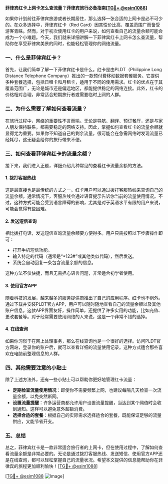 **菲律宾红卡上网卡怎么查流量？菲律宾旅行必备指南[[TG💪+ @esim1088](https://t.me/s/esim1088)]**

如果你计划前往菲律宾旅游或者长期居住，那么选择一张合适的上网卡是必不可少的。在众多选择中，菲律宾红卡（Red Card）因其性价比高、覆盖范围广而备受游客青睐。然而，对于初次使用红卡的用户来说，如何查看自己的流量余额可能会成为一个小难题。今天，我们就来详细讲解一下菲律宾红卡上网卡怎么查流量，帮助你在享受菲律宾美景的同时，也能轻松管理你的网络流量。

### **一、什么是菲律宾红卡？**

首先，让我们简单了解一下菲律宾红卡是什么。红卡是由PLDT（Philippine Long Distance Telephone Company）推出的一款预付费移动数据套餐服务。它提供多种套餐选择，包括日租卡和月租卡，适用于不同的使用需求。红卡的优点在于其覆盖范围广，无论是城市还是偏远地区，都能提供稳定的网络连接。此外，红卡的价格相对合理，非常适合短期旅行者或需要临时上网的人群。

### **二、为什么需要了解如何查看流量？**

在旅行过程中，网络的重要性不言而喻。无论是导航、翻译、预订餐厅，还是与家人朋友保持联系，都需要稳定的网络支持。因此，掌握如何查看红卡的流量余额就显得尤为重要。如果你不知道自己的剩余流量，很可能会在急需网络时发现流量已经耗尽，这无疑会给你的旅行带来不便。

### **三、如何查看菲律宾红卡的流量余额？**

接下来，我们进入正题，详细介绍几种常见的查看红卡流量余额的方法。

#### **1. 拨打客服热线**

这是最直接也是最传统的方式之一。红卡用户可以通过拨打客服热线来查询自己的流量余额。通常情况下，客服热线会通过语音提示告诉你当前的流量使用情况。不过，这种方式可能会受到语言障碍的影响，尤其是对于英语水平有限的用户来说，可能会觉得有些困难。

#### **2. 发送短信查询**

相比拨打电话，发送短信查询流量余额要方便得多。用户只需按照以下步骤操作即可：

- 打开手机短信功能。
- 输入特定的代码（通常是“*123#”或其他类似代码），然后发送。
- 系统会自动回复一条包含流量余额的信息。

这种方法不仅快捷，而且无需担心语言问题，非常适合初学者使用。

#### **3. 使用官方APP**

随着科技的发展，越来越多的服务提供商推出了自己的应用程序。红卡也不例外。通过下载并安装PLDT官方APP，用户可以随时随地查看自己的流量余额以及其他账户信息。这款APP界面友好，操作简单，还提供了许多实用的功能，比如充值、更改套餐等。对于经常需要使用网络的人来说，这是一个非常不错的选择。

#### **4. 在线查询**

如果你习惯于在网上处理事务，那么在线查询也是一个很好的选择。访问PLDT官方网站，登录你的账户后，就可以查看详细的流量使用记录。这种方式适合那些喜欢在电脑前整理信息的人群。

### **四、其他需要注意的小贴士**

除了上述方法外，还有一些小贴士可以帮助你更好地管理红卡流量：

- **定期检查流量使用情况**：即使你不需要频繁上网，也建议每隔几天检查一次流量余额，以免突然断网。
- **设置流量提醒**：许多运营商都允许用户设置流量提醒，当达到某个阈值时会收到通知。这样可以避免意外超额消费。
- **选择合适的套餐**：根据自己的实际需求选择适合的套餐，既能保证足够的流量供应，又能节省开支。

### **五、总结**

总之，菲律宾红卡是一款非常适合旅行者的上网卡，但在使用过程中，了解如何查看流量余额是非常必要的。无论是通过拨打客服热线、发送短信、使用官方APP还是在线查询，都可以轻松掌握自己的流量状况。希望本文提供的信息能帮助你在菲律宾的旅程更加顺利愉快！[[TG💪+ @esim1088](https://t.me/s/esim1088)]

[[TG💪+ @esim1088](https://t.me/s/esim1088) ![Image](https://i.postimg.cc/4NQfJmqS/Snipaste-2025-05-13-00-14-12.png)]